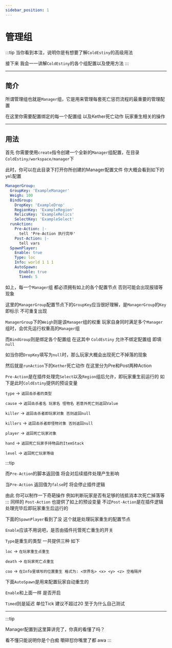 ```yaml
---
sidebar_position: 1
---
```


# 管理组
:::tip
当你看到本注，说明你是有想要了解`ColdEstiny`的高级用法 

接下来 我会一一讲解`ColdEstiny`的各个组配置以及使用方法
:::
***
## 简介
所谓管理组也就是`Manager`组，它是用来管理每套死亡惩罚流程的最重要的管理配置

在这里你需要配置绑定的每一个配置组 以及Kether死亡动作 玩家重生相关的操作

***

## 用法
首先 你需要使用`create`指令创建一个全新的`Manager`组配置，在目录`ColdEstiny/workspace/manager`下

此时，你可以在此目录下打开你所创建的Manager配置文件 你大概会看到如下的`yml`配置
```yaml
ManagerGroup:
  GroupKey: 'ExampleManager'
  Weigh: 100
  BindGroup:
    DropKey: 'ExampleDrop'
    RegionKey: 'ExampleRegion'
    RelicsKey: 'ExampleRelics'
    SelectKey: 'ExampleSelect'
  runAction:
    Pre-Action: |-
      tell 'Pre-Action 执行完毕'
    Post-Action: |-
      tell vars
  SpawnPlayer:
    Enable: true
    Type: loc
    Info: world 1 1 1
    AutoSpawn:
      Enable: true
      Timed: 5
```
如上，每一个`Manager`组 都必须拥有如上的各个配置节点 否则可能会出现报错等现象

这里的`ManagerGroup`配置节点下的`GroupKey`应当很好理解，是`ManagerGroup`的`Key`即标示 不可重复出现

`ManagerGroup`下的`Weigh`则是该`Manager`组的权重 玩家自身同时满足多个`Manager`组时，会优先运行权重高的`Manager`组

而`BindGroup`则是绑定各个配置组 在这其中 `ColdEstiny` 允许不绑定配置组 即填`null` 

如当你把`DropKey`填写为`null`时，那么玩家大概会出现死亡不掉落的现象

然后就是`runAction`下的`Kether`死亡动作 在这里分为Pre和Post两种Action

`Pre-Action`是在插件处理完`Select`以及`Region`组后允许，即玩家重生前运行的 如下是此时`ColdEstiny`提供的预设变量

`type` -> `返回击杀者的类型`

`cause` -> `返回击杀者名 玩家名 怪物名 若意外死亡则返回Value`

`killer` -> `返回击杀者即玩家对象 否则返回null`

`killers` -> `返回击杀者即怪物对象 否则返回null`

`player` -> `返回死亡玩家对象`

`hand` -> `返回死亡玩家手持物品的ItemStack`

`level` -> `返回死亡玩家等级`

:::tip

而`Pre-Action`的脚本返回值 将会对后续插件处理产生影响 

当`Pre-Action` 返回值为`false`时 将会停止插件逻辑

由此 你可以制作一下奇葩操作 例如判断玩家是否有足够的钱抵消本次死亡掉落等
:::
同样的 `Post-Action` 也提供了如上的预设变量 不过`Post-Action`是在插件逻辑处理完毕后即玩家重生后运行的 

下面的`SpawnPlayer`看到了没 这个就是处理玩家重生的配置节点

`Enable`应该不用说吧，是否由插件托管死亡重生的开关

`Type`是重生的类型 一共提供三种 如下

`loc` -> `在玩家重生点重生`

`death` -> `在玩家死亡点重生`

`coo` -> `在Info里填写的位置重生 格式为: <世界名> <x> <y> <z> 空格隔开`

下面`AutoSpawn`是用来配置玩家自动重生的

`Enable`和上面一样 是否开启

`Timed`则是延迟 单位Tick 建议不超过20 至于为什么自己测试 

***

:::tip

Manager配置到这里算讲完了，你真的看懂了吗？

看不懂只能说明你是个白痴 嚼碎怼你嘴里了都 awa
:::




